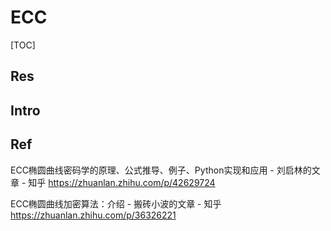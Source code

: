 # ECC

[TOC]



## Res


## Intro


## Ref
ECC椭圆曲线密码学的原理、公式推导、例子、Python实现和应用 - 刘启林的文章 - 知乎 https://zhuanlan.zhihu.com/p/42629724

ECC椭圆曲线加密算法：介绍 - 搬砖小波的文章 - 知乎 https://zhuanlan.zhihu.com/p/36326221



